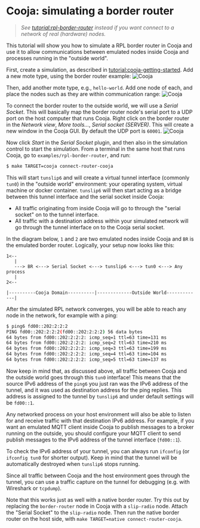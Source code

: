# Cooja: simulating a border router

> _See [tutorial:rpl-border-router] instead if you want connect to a network of real (hardware) nodes._

This tutorial will show you how to simulate a RPL border router in Cooja and use it to allow communications between emulated nodes inside Cooja and processes running in the "outside world".

First, create a simulation, as described in [tutorial:cooja-getting-started].
Add a new mote type, using the border router example:
![Cooja](https://contiki-ng.github.io/images/Cooja-br-1.png)

Then, add another mote type, e.g., `hello-world`.
Add one node of each, and place the nodes such as they are within communication range:
![Cooja](https://contiki-ng.github.io/images/Cooja-br-2.png)

To connect the border router to the outside world, we will use a *Serial Socket*.
This will basically map the border router node's serial port to a UDP port on the host computer that runs Cooja.
Right click on the border router in the *Network view*, *More tools...*, *Serial socket (SERVER)*.
This will create a new window in the Cooja GUI.
By default the UDP port is `60001`.
![Cooja](https://contiki-ng.github.io/images/Cooja-br-3.png)

Now click *Start* in the *Serial Socket* plugin, and then also in the simulation control to start the simulation.
From a terminal in the same host that runs Cooja, go to `examples/rpl-border-router`, and run:
```bash
$ make TARGET=cooja connect-router-cooja 
```

This will start `tunslip6` and will create a virtual tunnel interface (commonly `tun0`) in the "outside world" environment: your operating system, virtual machine or docker container. `tunslip6` will then start acting as a bridge between this tunnel interface and the serial socket inside Cooja:

* All traffic originating from inside Cooja will go to through the "serial socket" on to the tunnel interface.
* All traffic with a destination address within your simulated network will go through the tunnel interface on to the Cooja serial socket.

In the diagram below, `1` and `2` are two emulated nodes inside Cooja and `BR` is the emulated border router. Logically, your setup now looks like this:

```
1<--
   |
   ---> BR <---> Serial Socket <---> tunslip6 <---> tun0 <---> Any process
   |
2<--

|----------Cooja Domain----------|-------------Outside World-------------|
```

After the simulated RPL network converges, you will be able to reach any node in the network, for example with a ping:
```bash
$ ping6 fd00::202:2:2:2
PING fd00::202:2:2:2(fd00::202:2:2:2) 56 data bytes
64 bytes from fd00::202:2:2:2: icmp_seq=1 ttl=63 time=131 ms
64 bytes from fd00::202:2:2:2: icmp_seq=2 ttl=63 time=210 ms
64 bytes from fd00::202:2:2:2: icmp_seq=3 ttl=63 time=199 ms
64 bytes from fd00::202:2:2:2: icmp_seq=4 ttl=63 time=104 ms
64 bytes from fd00::202:2:2:2: icmp_seq=5 ttl=63 time=137 ms
```

Now keep in mind that, as discussed above, all traffic between Cooja and the outside world goes through this `tun0` interface! This means that the source IPv6 address of the `ping6` you just ran was the IPv6 address of the tunnel, and it was used as destination address for the ping replies. This address is assigned to the tunnel by `tunslip6` and under default settings will be `fd00::1`.

Any networked process on your host environment will also be able to listen for and receive traffic with that destination IPv6 address. For example, if you want an emulated MQTT client inside Cooja to publish messages to a broker running on the outside, you should configure your MQTT client to send publish messages to the IPv6 address of the tunnel interface (`fd00::1`).

To check the IPv6 address of your tunnel, you can always run `ifconfig` (or `ifconfig tun0` for shorter output). Keep in mind that the tunnel will be automatically destroyed when `tunslip6` stops running.

Since all traffic between Cooja and the host environment goes through the tunnel, you can use a traffic capture on the tunnel for debugging (e.g. with Wireshark or `tcpdump`).

Note that this works just as well with a native border router.
Try this out by replacing the `border-router` node in Cooja with a `slip-radio` node.
Attach the "Serial Socket" to the `slip-radio` node.
Then run the native border router on the host side, with `make TARGET=native connect-router-cooja`.

[tutorial:cooja-getting-started]: /doc/tutorials/Running-Contiki-NG-in-Cooja
[tutorial:rpl-border-router]: /doc/tutorials/RPL-border-router
